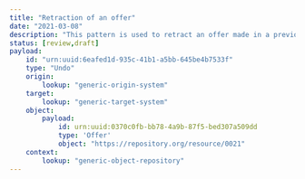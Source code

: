 ```yaml
---
title: "Retraction of an offer"
date: "2021-03-08"
description: "This pattern is used to retract an offer made in a previous notification."
status: [review,draft]
payload:
    id: "urn:uuid:6eafed1d-935c-41b1-a5bb-645be4b7533f"
    type: "Undo"
    origin:
        lookup: "generic-origin-system"
    target:
        lookup: "generic-target-system"
    object:
        payload:
            id: urn:uuid:0370c0fb-bb78-4a9b-87f5-bed307a509dd
            type: 'Offer'
            object: "https://repository.org/resource/0021"
    context:
        lookup: "generic-object-repository"
---
```


